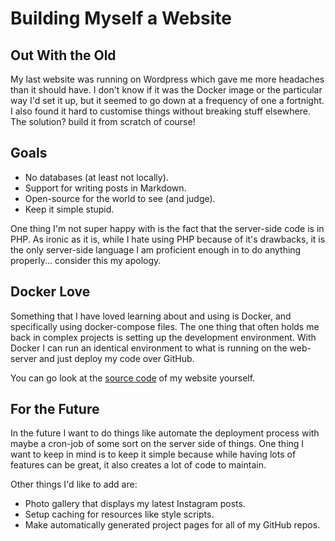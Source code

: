 # Building Myself a Website

## Out With the Old

My last website was running on Wordpress which gave me more headaches than it should have. I don't know if it was the Docker image or the particular way I'd set it up, but it seemed to go down at a frequency of one a fortnight. I also found it hard to customise things without breaking stuff elsewhere. The solution? build it from scratch of course!

## Goals

- No databases (at least not locally).
- Support for writing posts in Markdown.
- Open-source for the world to see (and judge).
- Keep it simple stupid.

One thing I'm not super happy with is the fact that the server-side code is in PHP. As ironic as it is, while I hate using PHP because of it's drawbacks, it is the only server-side language I am proficient enough in to do anything properly... consider this my apology.

## Docker Love

Something that I have loved learning about and using is Docker, and specifically using docker-compose files. The one thing that often holds me back in complex projects is setting up the development environment. With Docker I can run an identical environment to what is running on the web-server and just deploy my code over GitHub.

You can go look at the [source code](https://github.com/liamkinne/website) of my website yourself.

## For the Future

In the future I want to do things like automate the deployment process with maybe a cron-job of some sort on the server side of things. One thing I want to keep in mind is to keep it simple because while having lots of features can be great, it also creates a lot of code to maintain.

Other things I'd like to add are:

- Photo gallery that displays my latest Instagram posts.
- Setup caching for resources like style scripts.
- Make automatically generated project pages for all of my GitHub repos.
